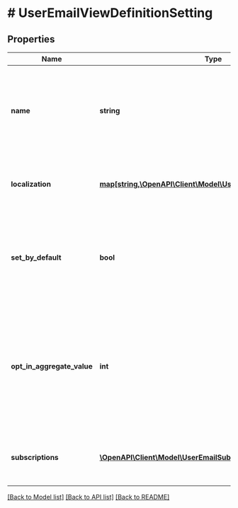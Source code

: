 # # UserEmailViewDefinitionSetting

## Properties

Name | Type | Description | Notes
------------ | ------------- | ------------- | -------------
**name** | **string** | The identifier for this UI Setting, which can be used to relate it to custom strings or other data as desired. | [optional]
**localization** | [**map[string,\OpenAPI\Client\Model\UserEMailSettingLocalization]**](UserEMailSettingLocalization.md) | A dictionary of localized text for the EMail setting, keyed by the locale. | [optional]
**set_by_default** | **bool** | If true, this setting should be set by default if the user hasn&#39;t chosen whether it&#39;s set or cleared yet. | [optional]
**opt_in_aggregate_value** | **int** | The OptInFlags value to set or clear if this setting is set or cleared in the UI. It is the aggregate of all underlying opt-in flags related to this setting. | [optional]
**subscriptions** | [**\OpenAPI\Client\Model\UserEmailSubscriptionDefinition[]**](UserEmailSubscriptionDefinition.md) | The subscriptions to show as children of this setting, if any. | [optional]

[[Back to Model list]](../../README.md#models) [[Back to API list]](../../README.md#endpoints) [[Back to README]](../../README.md)
